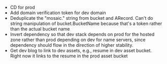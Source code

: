 * CD for prod
* Add domain verification token for dev domain
* Deduplicate the "mosaic." string from bucket and ARecord. Can't do string manipulation of bucket.BucketName because that's a token rather than the actual bucket name
* Invert dependency so that dev stack depends on prod for the hosted zone rather than prod depending on dev for name servers, since dependency should flow in the direction of higher stability.
* Get dev blog to link to dev assets, e.g., resume in dev asset bucket. Right now it links to the resume in the prod asset bucket
